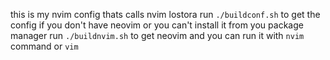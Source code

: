 this is my nvim config thats calls nvim lostora
run ```./buildconf.sh``` to get the config 
if you don't have neovim or you can't install it from you package manager
run ```./buildnvim.sh``` to get neovim and you can run it with ```nvim``` command or ```vim```
